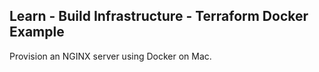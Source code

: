 ## Learn - Build Infrastructure - Terraform Docker Example
Provision an NGINX server using Docker on Mac.
